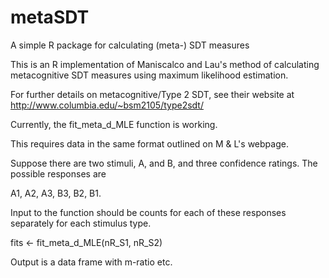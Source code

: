 # metaSDT
A simple R package for calculating (meta-) SDT measures

This is an R implementation of Maniscalco and Lau's method of calculating metacognitive SDT measures using maximum likelihood estimation.

For further details on metacognitive/Type 2 SDT, see their website at http://www.columbia.edu/~bsm2105/type2sdt/

Currently, the fit_meta_d_MLE function is working.

This requires data in the same format outlined on M & L's webpage.

Suppose there are two stimuli, A, and B, and three confidence ratings. The possible responses are

A1, A2, A3, B3, B2, B1.

Input to the function should be counts for each of these responses separately for each stimulus type.

fits <- fit_meta_d_MLE(nR_S1, nR_S2)

Output is a data frame with m-ratio etc.
